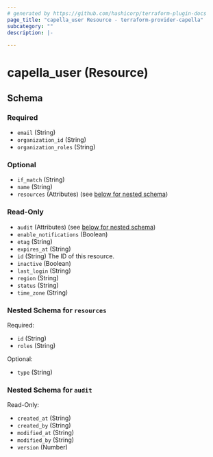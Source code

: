 ```yaml
---
# generated by https://github.com/hashicorp/terraform-plugin-docs
page_title: "capella_user Resource - terraform-provider-capella"
subcategory: ""
description: |-
  
---
```


# capella_user (Resource)





<!-- schema generated by tfplugindocs -->
## Schema

### Required

- `email` (String)
- `organization_id` (String)
- `organization_roles` (String)

### Optional

- `if_match` (String)
- `name` (String)
- `resources` (Attributes) (see [below for nested schema](#nestedatt--resources))

### Read-Only

- `audit` (Attributes) (see [below for nested schema](#nestedatt--audit))
- `enable_notifications` (Boolean)
- `etag` (String)
- `expires_at` (String)
- `id` (String) The ID of this resource.
- `inactive` (Boolean)
- `last_login` (String)
- `region` (String)
- `status` (String)
- `time_zone` (String)

<a id="nestedatt--resources"></a>
### Nested Schema for `resources`

Required:

- `id` (String)
- `roles` (String)

Optional:

- `type` (String)


<a id="nestedatt--audit"></a>
### Nested Schema for `audit`

Read-Only:

- `created_at` (String)
- `created_by` (String)
- `modified_at` (String)
- `modified_by` (String)
- `version` (Number)
